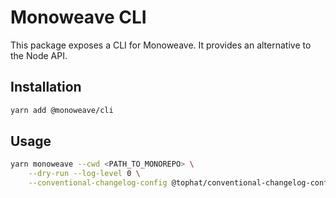 # Monoweave CLI

This package exposes a CLI for Monoweave. It provides an alternative to the Node API.

## Installation

```sh
yarn add @monoweave/cli
```

## Usage

```sh
yarn monoweave --cwd <PATH_TO_MONOREPO> \
    --dry-run --log-level 0 \
    --conventional-changelog-config @tophat/conventional-changelog-config
```
